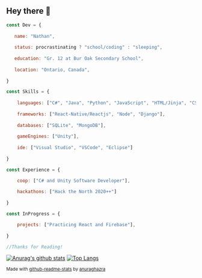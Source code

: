 ## Hey there 👋
```javascript
const Dev = {
   
   name: "Nathan",
   
   status: procrastinating ? "school/coding" : "sleeping",
   
   education: "Gr. 12 at Bur Oak Secondary School",
   
   location: "Ontario, Canada",
   
}

const Skills = {
    
    languages: ["C#", "Java", "Python", "JavaScript", "HTML/Jinja", "CSS"],
    
    frameworks: ["React-Native/Reactjs", "Node", "Django"],
    
    databases: ["SQLite", "MongoDB"],
    
    gameEngines: ["Unity"],
    
    ide: ["Visual Studio", "VSCode", "Eclipse"]
    
}

const Experience = {

    coop: ["C# and Unity Software Developer"],
    
    hackathons: ["Hack the North 2020++"]
    
}

const InProgress = {    

    projects: ["Practicing React and Firebase"],
    
}

//Thanks for Reading!

```

[![Anurag's github stats](https://github-readme-stats.vercel.app/api?username=NathanWong1106&count_private=true&show_icons=true&theme=radical)](https://github.com/anuraghazra/github-readme-stats)
[![Top Langs](https://github-readme-stats.vercel.app/api/top-langs/?username=NathanWong1106&theme=radical&hide=ShaderLab,HLSL&langs_count=8&layout=compact)](https://github.com/anuraghazra/github-readme-stats)

<sub>Made with [github-readme-stats](https://github.com/anuraghazra/github-readme-stats) by [anuraghazra](https://github.com/anuraghazra)</sub>
